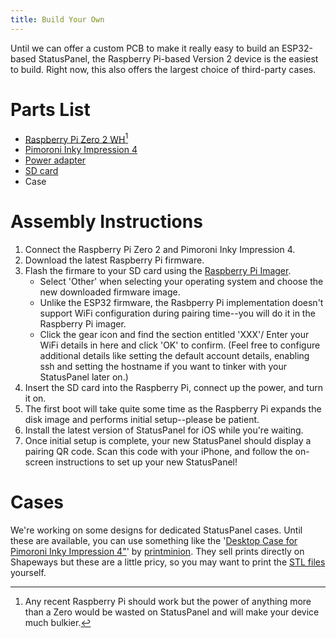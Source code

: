 ```yaml
---
title: Build Your Own
---
```


Until we can offer a custom PCB to make it really easy to build an ESP32-based StatusPanel, the Raspberry Pi-based Version 2 device is the easiest to build. Right now, this also offers the largest choice of third-party cases.

# Parts List

- [Raspberry Pi Zero 2 WH](https://www.adafruit.com/product/3708)[^1]
- [Pimoroni Inky Impression 4](https://shop.pimoroni.com/products/inky-impression-4?variant=39599238807635)
- [Power adapter](https://www.adafruit.com/product/1995)
- [SD card](https://www.adafruit.com/product/1294)
- Case

[^1]: Any recent Raspberry Pi should work but the power of anything more than a Zero would be wasted on StatusPanel and will make your device much bulkier.

# Assembly Instructions

1. Connect the Raspberry Pi Zero 2 and Pimoroni Inky Impression 4.
2. Download the latest Raspberry Pi firmware.
3. Flash the firmare to your SD card using the [Raspberry Pi Imager](https://www.raspberrypi.com/software/).
   - Select 'Other' when selecting your operating system and choose the new downloaded firmware image.
   - Unlike the ESP32 firmware, the Rasbperry Pi implementation doesn't support WiFi configuration during pairing time--you will do it in the Raspberry Pi imager.
   - Click the gear icon and find the section entitled 'XXX'/ Enter your WiFi details in here and click 'OK' to confirm. (Feel free to configure additional details like setting the default account details, enabling ssh and setting the hostname if you want to tinker with your StatusPanel later on.)
4. Insert the SD card into the Raspberry Pi, connect up the power, and turn it on.
5. The first boot will take quite some time as the Raspberry Pi expands the disk image and performs initial setup--please be patient.
6. Install the latest version of StatusPanel for iOS while you're waiting.
7. Once initial setup is complete, your new StatusPanel should display a pairing QR code. Scan this code with your iPhone, and follow the on-screen instructions to set up your new StatusPanel!

# Cases

We're working on some designs for dedicated StatusPanel cases. Until these are available, you can use something like the '[Desktop Case for Pimoroni Inky Impression 4"](https://www.shapeways.com/product/WHY25YGN8/desktop-case-for-pimoroni-inky-impression-4-quot)' by [printminion](https://cults3d.com/en/users/printminion/3d-models). They sell prints directly on Shapeways but these are a little pricy, so you may want to print the [STL files](https://cults3d.com/en/3d-model/gadget/desktop-case-for-pimoroni-inky-impression-4-7-colour-epaper-eink-hat-and-raspberry-pi-zero-3-a) yourself.
